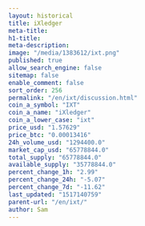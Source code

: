 ```yaml
---
layout: historical
title: iXledger
meta-title: 
h1-title: 
meta-description: 
image: "/media/1383612/ixt.png"
published: true
allow_search_engine: false
sitemap: false
enable_comment: false
sort_order: 256
permalink: "/en/ixt/discussion.html"
coin_a_symbol: "IXT"
coin_a_name: "iXledger"
coin_a_lower_case: "ixt"
price_usd: "1.57629"
price_btc: "0.00013416"
24h_volume_usd: "1294400.0"
market_cap_usd: "65778844.0"
total_supply: "65778844.0"
available_supply: "35778844.0"
percent_change_1h: "2.99"
percent_change_24h: "-5.07"
percent_change_7d: "-11.62"
last_updated: "1517140759"
parent-url: "/en/ixt/"
author: Sam
---
```


